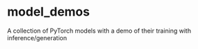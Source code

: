 # model_demos
A collection of PyTorch models with a demo of their training with inference/generation
